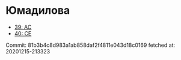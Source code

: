 # Юмадилова
- [39: AC](39.md)
- [40: CE](40.md)

Commit: 81b3b4c8d983a1ab858daf2f4811e043d18c0169
 fetched at: 20201215-213323
